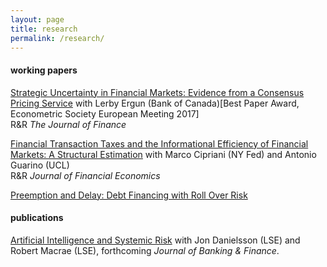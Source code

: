 ```yaml
---
layout: page
title: research
permalink: /research/
---
```


#### working papers

[Strategic Uncertainty in Financial Markets: Evidence from a Consensus Pricing Service](https://authe.github.io/assets/ErgunUthemann_StrategicUncertaintyInOTCMarkets.pdf) with Lerby Ergun (Bank of Canada)[Best Paper Award, Econometric Society European Meeting 2017]<br>
R&R <em>The Journal of Finance</em>

[Financial Transaction Taxes and the Informational Efficiency of Financial Markets: A Structural Estimation](https://www.newyorkfed.org/research/staff_reports/sr993) with Marco Cipriani (NY Fed) and Antonio Guarino (UCL)<br>
R&R <em>Journal of Financial Economics</em>

[Preemption and Delay: Debt Financing with Roll Over Risk](https://authe.github.io/assets/RunsSocialLearning_Uthemann.pdf)

#### publications

[Artificial Intelligence and Systemic Risk](https://papers.ssrn.com/sol3/papers.cfm?abstract_id=3410948) with Jon Danielsson (LSE) and Robert Macrae (LSE), forthcoming <em>Journal of Banking & Finance</em>.
